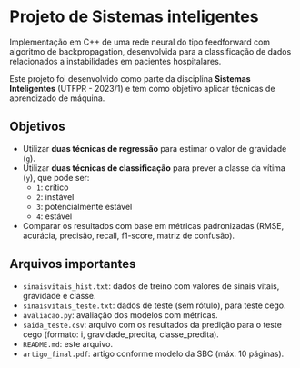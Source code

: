 # Projeto de Sistemas inteligentes 

Implementação em C++ de uma rede neural do tipo feedforward com algoritmo de backpropagation, desenvolvida para a classificação de dados relacionados a instabilidades em pacientes hospitalares.

Este projeto foi desenvolvido como parte da disciplina **Sistemas Inteligentes** (UTFPR - 2023/1) e tem como objetivo aplicar técnicas de aprendizado de máquina.

##  Objetivos

- Utilizar **duas técnicas de regressão** para estimar o valor de gravidade (`g`).
- Utilizar **duas técnicas de classificação** para prever a classe da vítima (`y`), que pode ser:
  - `1`: crítico
  - `2`: instável
  - `3`: potencialmente estável
  - `4`: estável
- Comparar os resultados com base em métricas padronizadas (RMSE, acurácia, precisão, recall, f1-score, matriz de confusão).

## Arquivos importantes

- `sinaisvitais_hist.txt`: dados de treino com valores de sinais vitais, gravidade e classe.
- `sinaisvitais_teste.txt`: dados de teste (sem rótulo), para teste cego.
- `avaliacao.py`: avaliação dos modelos com métricas.
- `saida_teste.csv`: arquivo com os resultados da predição para o teste cego (formato: i, gravidade_predita, classe_predita).
- `README.md`: este arquivo.
- `artigo_final.pdf`: artigo conforme modelo da SBC (máx. 10 páginas).
